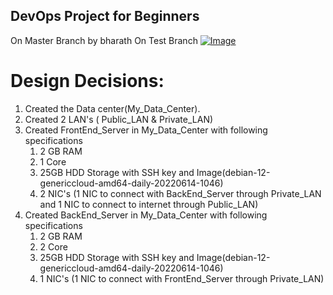 ## DevOps Project for Beginners   
On Master Branch by bharath
On Test Branch
[![Image](https://github.com/yankils/Simple-DevOps-Project/blob/master/Devops_course.PNG "DevOps Project - CI/CD with Jenkins Ansible Docker Kubernetes ")](https://www.udemy.com/course/valaxy-devops/?referralCode=8147A5CF4C8C7D9E253F)


# Design Decisions:
1. Created the Data center(My_Data_Center).
2. Created 2 LAN's ( Public_LAN & Private_LAN)
3. Created FrontEnd_Server in My_Data_Center with following specifications
    1. 2 GB RAM
    2. 1 Core
    3. 25GB HDD Storage with SSH key and Image(debian-12-genericcloud-amd64-daily-20220614-1046)
    4. 2 NIC's (1 NIC to connect with BackEnd_Server through Private_LAN and 1 NIC to connect to internet through Public_LAN)
4. Created BackEnd_Server in My_Data_Center with following specifications
    1. 2 GB RAM
    2. 2 Core
    3. 25GB HDD Storage with SSH key and Image(debian-12-genericcloud-amd64-daily-20220614-1046)
    4. 1 NIC's (1 NIC to connect with FrontEnd_Server through Private_LAN)  
  
